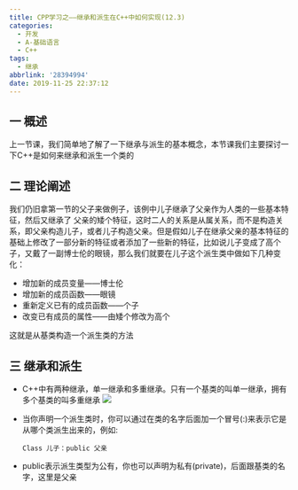 ```yaml
---
title: CPP学习之——继承和派生在C++中如何实现(12.3)
categories:
  - 开发
  - A-基础语言
  - C++
tags:
  - 继承
abbrlink: '28394994'
date: 2019-11-25 22:37:12
---
```

## 一 概述

上一节课，我们简单地了解了一下继承与派生的基本概念，本节课我们主要探讨一下C++是如何来继承和派生一个类的  

<!--more-->

## 二 理论阐述

我们仍旧拿第一节的父子来做例子，该例中儿子继承了父亲作为人类的一些基本特征，然后又继承了 父亲的矮个特征，这时二人的关系是从属关系，而不是构造关系，即父亲构造儿子，或者儿子构造父亲。但是假如儿子在继承父亲的基本特征的基础上修改了一部分新的特征或者添加了一些新的特征，比如说儿子变成了高个子，又戴了一副博士伦的眼镜，那么我们就要在儿子这个派生类中做如下几种变化：  

* 增加新的成员变量——博士伦
* 增加新的成员函数——眼镜
* 重新定义已有的成员函数——个子
* 改变已有成员的属性——由矮个修改为高个

这就是从基类构造一个派生类的方法

## 三 继承和派生

* C++中有两种继承，单一继承和多重继承。只有一个基类的叫单一继承，拥有多个基类的叫多重继承
![][1]

* 当你声明一个派生类时，你可以通过在类的名字后面加一个冒号(:)来表示它是从哪个类派生出来的，例如: 

  ```
  Class 儿子：public 父亲
  ```

* public表示派生类型为公有，你也可以声明为私有(private)，后面跟基类的名字，这里是父亲


[1]:https://raw.githubusercontent.com/PGzxc/CDN/master/blog-image/cpp-extends-single-double.png